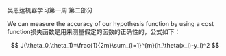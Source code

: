 吴恩达机器学习第一周 第二部分

We can measure the accuracy of our hypothesis function by using a cost function损失函数是用来测量假定的函数的正确性的，公式如下：

$$
J(\theta_0,\theta_1)=\frac{1}{2m}\sum_{i=1}^{m}(h_\theta(x_i)-y_i)^2
$$


